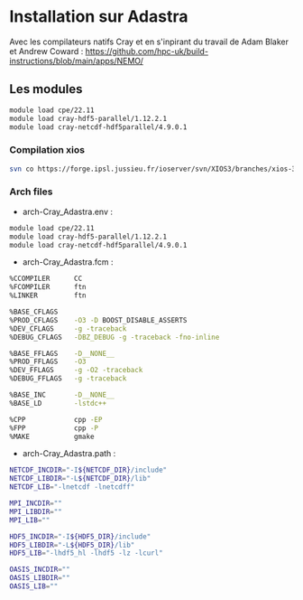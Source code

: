 # Installation sur Adastra

Avec les compilateurs natifs Cray et en s'inpirant du travail de Adam Blaker et Andrew Coward : https://github.com/hpc-uk/build-instructions/blob/main/apps/NEMO/

## Les modules

```bash
module load cpe/22.11
module load cray-hdf5-parallel/1.12.2.1
module load cray-netcdf-hdf5parallel/4.9.0.1
```

### Compilation xios

```bash
svn co https://forge.ipsl.jussieu.fr/ioserver/svn/XIOS3/branches/xios-3.0-beta 
```

### Arch files

- arch-Cray_Adastra.env :

```bash
module load cpe/22.11
module load cray-hdf5-parallel/1.12.2.1
module load cray-netcdf-hdf5parallel/4.9.0.1
```

- arch-Cray_Adastra.fcm :

```bash
%CCOMPILER      CC
%FCOMPILER      ftn
%LINKER         ftn

%BASE_CFLAGS
%PROD_CFLAGS    -O3 -D BOOST_DISABLE_ASSERTS
%DEV_CFLAGS     -g -traceback
%DEBUG_CFLAGS   -DBZ_DEBUG -g -traceback -fno-inline

%BASE_FFLAGS    -D__NONE__
%PROD_FFLAGS    -O3
%DEV_FFLAGS     -g -O2 -traceback
%DEBUG_FFLAGS   -g -traceback

%BASE_INC       -D__NONE__
%BASE_LD        -lstdc++

%CPP            cpp -EP
%FPP            cpp -P
%MAKE           gmake
```

- arch-Cray_Adastra.path :

```bash
NETCDF_INCDIR="-I${NETCDF_DIR}/include"
NETCDF_LIBDIR="-L${NETCDF_DIR}/lib"
NETCDF_LIB="-lnetcdf -lnetcdff"

MPI_INCDIR=""
MPI_LIBDIR=""
MPI_LIB=""

HDF5_INCDIR="-I${HDF5_DIR}/include"
HDF5_LIBDIR="-L${HDF5_DIR}/lib"
HDF5_LIB="-lhdf5_hl -lhdf5 -lz -lcurl"

OASIS_INCDIR=""
OASIS_LIBDIR=""
OASIS_LIB=""
```
